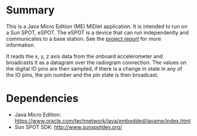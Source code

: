 # Summary

This is a Java Micro Edition (ME) MIDlet application. It is intended to run on a Sun SPOT, eSPOT. The eSPOT is a device that can run independently and communicates to a base station.
See the [project report](https://github.com/buckning/final-year-project/blob/master/report.doc) for more information. 

It reads the x, y, z axis data from the onboard accelerometer and broadcasts it as a datagram over the radiogram connection. 
The values on the digital IO pins are then sampled, if there is a change in state in any of the IO pins, the pin number and the pin state is then broadcast. 

# Dependencies

* Java Micro Edition: https://www.oracle.com/technetwork/java/embedded/javame/index.html
* Sun SPOT SDK: http://www.sunspotdev.org/